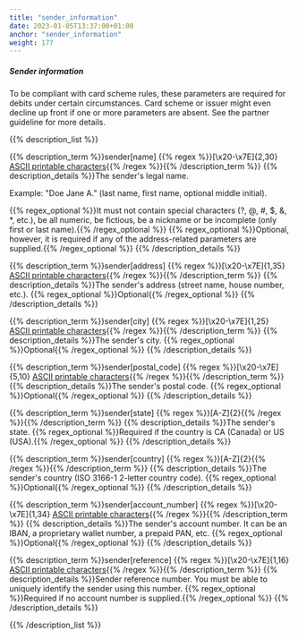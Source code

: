 ```yaml
---
title: "sender_information"
date: 2023-01-05T13:37:00+01:00
anchor: "sender_information"
weight: 177
---
```

##### Sender information
To be compliant with card scheme rules, these parameters are required for debits under certain circumstances. Card scheme or issuer might even decline up front if one or more parameters are absent. See the partner guideline for more details.

{{% description_list %}}

{{% description_term %}}sender[name] {{% regex %}}[\x20-\x7E]{2,30} [ASCII printable characters](https://en.wikipedia.org/wiki/ASCII#ASCII_printable_characters){{% /regex %}}{{% /description_term %}}
{{% description_details %}}The sender's legal name.

Example: "Doe Jane A." (last name, first name, optional middle initial).

{{% regex_optional %}}It must not contain special characters (?, @, #, $, &, \*, etc.), be all numeric, be fictious, be a nickname or be incomplete (only first or last name).{{% /regex_optional %}}
{{% regex_optional %}}Optional, however, it is required if any of the address-related parameters are supplied.{{% /regex_optional %}}
{{% /description_details %}}

{{% description_term %}}sender[address] {{% regex %}}[\x20-\x7E]{1,35} [ASCII printable characters](https://en.wikipedia.org/wiki/ASCII#ASCII_printable_characters){{% /regex %}}{{% /description_term %}}
{{% description_details %}}The sender's address (street name, house number, etc.).
{{% regex_optional %}}Optional{{% /regex_optional %}}
{{% /description_details %}}

{{% description_term %}}sender[city] {{% regex %}}[\x20-\x7E]{1,25} [ASCII printable characters](https://en.wikipedia.org/wiki/ASCII#ASCII_printable_characters){{% /regex %}}{{% /description_term %}}
{{% description_details %}}The sender's city.
{{% regex_optional %}}Optional{{% /regex_optional %}}
{{% /description_details %}}

{{% description_term %}}sender[postal_code] {{% regex %}}[\x20-\x7E]{5,10} [ASCII printable characters](https://en.wikipedia.org/wiki/ASCII#ASCII_printable_characters){{% /regex %}}{{% /description_term %}}
{{% description_details %}}The sender's postal code.
{{% regex_optional %}}Optional{{% /regex_optional %}}
{{% /description_details %}}

{{% description_term %}}sender[state] {{% regex %}}[A-Z]{2}{{% /regex %}}{{% /description_term %}}
{{% description_details %}}The sender's state.
{{% regex_optional %}}Required if the country is CA (Canada) or US (USA).{{% /regex_optional %}}
{{% /description_details %}}

{{% description_term %}}sender[country] {{% regex %}}[A-Z]{2}{{% /regex %}}{{% /description_term %}}
{{% description_details %}}The sender's country (ISO 3166-1 2-letter country code).
{{% regex_optional %}}Optional{{% /regex_optional %}}
{{% /description_details %}}

{{% description_term %}}sender[account_number] {{% regex %}}[\x20-\x7E]{1,34} [ASCII printable characters](https://en.wikipedia.org/wiki/ASCII#ASCII_printable_characters){{% /regex %}}{{% /description_term %}}
{{% description_details %}}The sender's account number. It can be an IBAN, a proprietary wallet number, a prepaid PAN, etc.
{{% regex_optional %}}Optional{{% /regex_optional %}}
{{% /description_details %}}

{{% description_term %}}sender[reference] {{% regex %}}[\x20-\x7E]{1,16} [ASCII printable characters](https://en.wikipedia.org/wiki/ASCII#ASCII_printable_characters){{% /regex %}}{{% /description_term %}}
{{% description_details %}}Sender reference number. You must be able to uniquely identify the sender using this number.
{{% regex_optional %}}Required if no account number is supplied.{{% /regex_optional %}}
{{% /description_details %}}

{{% /description_list %}}
